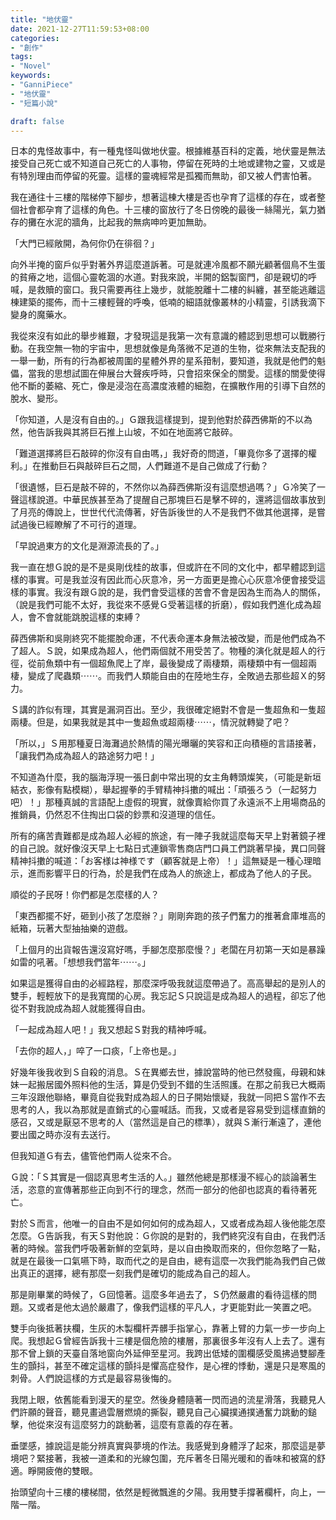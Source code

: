 ```yaml
---
title: "地伏靈"
date: 2021-12-27T11:59:53+08:00
categories:
- "創作"
tags:
- "Novel"
keywords:
- "GanniPiece"
- "地伏靈"
- "短篇小說"

draft: false
---
```


日本的鬼怪故事中，有一種鬼怪叫做地伏靈。根據維基百科的定義，地伏靈是無法接受自己死亡或不知道自己死亡的人事物，停留在死時的土地或建物之靈，又或是有特別理由而停留的死靈。這樣的靈魂經常是孤獨而無助，卻又被人們害怕著。

<!--more-->
我在通往十三樓的階梯停下腳步，想著這棟大樓是否也孕育了這樣的存在，或者整個社會都孕育了這樣的角色。十三樓的窗放行了冬日傍晚的最後一絲陽光，氣力猶存的攤在水泥的牆角，比起我的無病呻吟更加無助。

「大門已經敞開，為何你仍在徘徊？」

向外半掩的窗戶似乎對著外界這麼道訴著。可是就連冷風都不願光顧著個鳥不生蛋的貧瘠之地，這個心靈乾涸的水道。對我來說，半開的鋁製窗門，卻是親切的呼喊，是救贖的窗口。我只需要再往上幾步，就能脫離十二樓的糾纏，甚至能逃離這棟建築的擺佈，而十三樓輕聲的呼喚，低喃的細語就像叢林的小精靈，引誘我滴下變身的魔藥水。

我從來沒有如此的舉步維艱，才發現這是我第一次有意識的體認到思想可以戰勝行動。在我空無一物的宇宙中，思想就像是角落微不足道的生物，從來無法支配我的一舉一動，所有的行為都被周圍的星體外界的星系箝制，要知道，我就是他們的魁儡，當我的思想試圖在伸展台大聲疾呼時，只會招來保全的關愛。這樣的關愛使得他不斷的萎縮、死亡，像是浸泡在高濃度液體的細胞，在擴散作用的引導下自然的脫水、變形。

「你知道，人是沒有自由的。」Ｇ跟我這樣提到，提到他對於薛西佛斯的不以為然，他告訴我與其將巨石推上山坡，不如在地面將它敲碎。

「難道選擇將巨石敲碎的你沒有自由嗎，」我好奇的問道，「畢竟你多了選擇的權利。」在推動巨石與敲碎巨石之間，人們難道不是自己做成了行動？

「很遺憾，巨石是敲不碎的，不然你以為薛西佛斯沒有這麼想過嗎？」Ｇ冷笑了一聲這樣說道。中華民族甚至為了提醒自己那塊巨石是擊不碎的，還將這個故事放到了月亮的傳說上，世世代代流傳著，好告訴後世的人不是我們不做其他選擇，是嘗試過後已經瞭解了不可行的道理。

「早說過東方的文化是淵源流長的了。」

我一直在想Ｇ說的是不是吳剛伐桂的故事，但或許在不同的文化中，都早體認到這樣的事實。可是我並沒有因此而心灰意冷，另一方面更是擔心心灰意冷便會接受這樣的事實。我沒有跟Ｇ說的是，我們會受這樣的苦會不會是因為生而為人的關係，（說是我們可能不太好，我從來不感覺Ｇ受著這樣的折磨），假如我們進化成為超人，會不會就能跳脫這樣的束縛？

薛西佛斯和吳剛終究不能擺脫命運，不代表命運本身無法被改變，而是他們成為不了超人。Ｓ說，如果成為超人，他們兩個就不用受苦了。物種的演化就是超人的行徑，從前魚類中有一個超魚爬上了岸，最後變成了兩棲類，兩棲類中有一個超兩棲，變成了爬蟲類⋯⋯。而我們人類能自由的在陸地生存，全敗過去那些超Ｘ的努力。

Ｓ講的詐似有理，其實是漏洞百出。至少，我很確定絕對不會是一隻超魚和一隻超兩棲。但是，如果我就是其中一隻超魚或超兩棲⋯⋯，情況就轉變了吧？

「所以，」Ｓ用那種夏日海灘過於熱情的陽光曝曬的笑容和正向積極的言語接著，「讓我們為成為超人的路途努力吧！」

不知道為什麼，我的腦海浮現一張日劇中常出現的女主角轉頭燦笑，（可能是新垣結衣，影像有點模糊），舉起握拳的手臂精神抖擻的喊出：「頑張ろう（一起努力吧）！」那種真誠的言語配上虛假的現實，就像賣給你買了永遠派不上用場商品的推銷員，仍然忍不住掏出口袋的鈔票和沒道理的信任。

所有的痛苦責難都是成為超人必經的旅途，有一陣子我就這麼每天早上對著鏡子裡的自己說。就好像沒天早上七點日式連鎖零售商店門口員工們跳著早操，異口同聲精神抖擻的喊道：「お客様は神様です（顧客就是上帝）！」這無疑是一種心理暗示，進而影響平日的行為，於是我們在成為人的旅途上，都成為了他人的子民。

順從的子民呀！你們都是怎麼樣的人？

「東西都擺不好，砸到小孩了怎麼辦？」剛剛奔跑的孩子們奮力的推著倉庫堆高的紙箱，玩著大型抽抽樂的遊戲。

「上個月的出貨報告還沒寫好嗎，手腳怎麼那麼慢？」老闆在月初第一天如是暴躁如雷的吼著。「想想我們當年⋯⋯。」

如果這是獲得自由的必經路程，那麼深呼吸我就這麼帶過了。高高舉起的是別人的雙手，輕輕放下的是我寬闊的心房。我忘記Ｓ只說這是成為超人的過程，卻忘了他從不對我說成為超人就能獲得自由。

「一起成為超人吧！」我又想起Ｓ對我的精神呼喊。

「去你的超人，」啐了一口痰，「上帝也是。」

好幾年後我收到Ｓ自殺的消息。Ｓ在異鄉去世，據說當時的他已然發瘋，母親和妹妹一起搬居國外照料他的生活，算是仍受到不錯的生活照護。在那之前我已大概兩三年沒跟他聯絡，畢竟自從我對成為超人的日子開始懷疑，我就一同把Ｓ當作不去思考的人，我以為那就是直銷式的心靈喊話。而我，又或者是容易受到這樣直銷的感召，又或是厭惡不思考的人（當然這是自己的標準），就與Ｓ漸行漸遠了，連他要出國之時亦沒有去送行。

但我知道Ｇ有去，儘管他們兩人從來不合。

Ｇ說：「Ｓ其實是一個認真思考生活的人。」雖然他總是那樣漫不經心的談論著生活，恣意的宣傳著那些正向到不行的理念，然而一部分的他卻也認真的看待著死亡。

對於Ｓ而言，他唯一的自由不是如何如何的成為超人，又或者成為超人後他能怎麼怎麼。Ｇ告訴我，有天Ｓ對他說：Ｇ你說的是對的，我們終究沒有自由，在我們活著的時候。當我們呼吸著新鮮的空氣時，是以自由換取而來的，但你忽略了一點，就是在最後一口氣嚥下時，取而代之的是自由，總有這麼一次我們能為我們自己做出真正的選擇，總有那麼一刻我們是確切的能成為自己的超人。

那是剛畢業的時候了，Ｇ回憶著。這麼多年過去了，Ｓ仍然嚴肅的看待這樣的問題。又或者是他太過於嚴肅了，像我們這樣的平凡人，才更能對此一笑置之吧。

雙手向後抵著扶欄，生灰的木製欄杆弄髒手指掌心，靠著上臂的力氣一步一步向上爬。我想起Ｇ曾經告訴我十三樓是個危險的樓層，那裏很多年沒有人上去了。還有那不曾上鎖的天臺自落地窗向外延伸至星河。我跨出低矮的圍欄感受風拂過雙腳產生的顫抖，甚至不確定這樣的顫抖是懼高症發作，是心裡的悸動，還是只是寒風的刺骨。人們說這樣的方式是最容易後悔的。

我閉上眼，依舊能看到漫天的星空。然後身體隨著一閃而過的流星滑落，我聽見人們許願的聲音，聽見畫過雲層燃燒的撕裂，聽見自己心臟撲通撲通奮力跳動的鎚擊，他從來沒有這麼努力的跳動著，這麼有意義的存在著。

垂墜感，據說這是能分辨真實與夢境的作法。我感覺到身體浮了起來，那麼這是夢境吧？緊接著，我被一道柔和的光線包圍，充斥著冬日陽光暖和的香味和被窩的舒適。睜開疲倦的雙眼。

抬頭望向十三樓的樓梯間，依然是輕微飄進的夕陽。我用雙手撐著欄杆，向上，一階一階。

